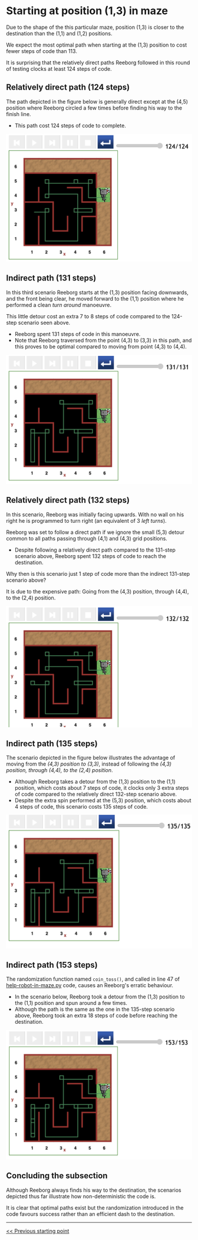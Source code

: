 # Starting at position (1,3) in maze

Due to the shape of the this particular maze, position (1,3) is closer to the destination than the (1,1) and (1,2) positions.

We expect the most optimal path when starting at the (1,3) position to cost fewer steps of code than 113.

It is surprising that the relatively direct paths Reeborg followed in this round of testing clocks at least 124 steps of code.

## Relatively direct path (124 steps)

The path depicted in the figure below is generally direct except at the (4,5) position where Reeborg circled a few times before finding his way to the finish line.

- This path cost 124 steps of code to complete.

![Figure: ... 124](../img/start-at-1-3/start@-1,3-direct-manouvre-nice.png)

## Indirect path (131 steps)

In this third scenario Reeborg starts at the (1,3) position facing downwards, and the front being clear, he moved forward to the (1,1) position where he performed a clean _turn around_ manoeuvre.

This little detour cost an extra 7 to 8 steps of code compared to the 124-step scenario seen above.

- Reeborg spent 131 steps of code in this manoeuvre.
- Note that Reeborg traversed from the point (4,3) to (3,3) in this path, and this proves to be optimal compared to moving from point (4,3) to (4,4).

![Figure: Similar but different (1,3) start](../img/start-at-1-3/start@-1,3-not-direct-manouvre3.png)

## Relatively direct path (132 steps)

In this scenario, Reeborg was initially facing upwards. With no wall on his right he is programmed to turn right (an equivalent of 3 _left turns_).

Reeborg was set to follow a direct path if we ignore the small (5,3) detour common to all paths passing through (4,1) and (4,3) grid positions.

- Despite following a relatively direct path compared to the 131-step scenario above, Reeborg spent 132 steps of code to reach the destination.

Why then is this scenario just 1 step of code more than the indirect 131-step scenario above?

It is due to the expensive path: Going from the (4,3) position, through (4,4), to the (2,4) position.

![Figure: ... 132](../img/start-at-1-3/start@-1,3-direct-manouvre.png)

## Indirect path (135 steps)

The scenario depicted in the figure below illustrates the advantage of moving from the _(4,3) position to (3,3)_, instead of following the _(4,3) position, through (4,4), to the (2,4) position_.

- Although Reeborg takes a detour from the (1,3) position to the (1,1) position, which costs about 7 steps of code, it clocks only 3 extra steps of code compared to the relatively direct 132-step scenario above.
- Despite the extra spin performed at the (5,3) position, which costs about 4 steps of code, this scenario costs 135 steps of code.

![Figure](../img/start-at-1-3/start@-1,3~not-direct-manouvre.png)

## Indirect path (153 steps)

The randomization function named `coin_toss()`, and called in line 47 of [help-robot-in-maze.py](https://github.com/EmpieichO/Robot-In-A-Maze/blob/main/help-robot-in-maze.py#L47) code, causes an Reeborg's erratic behaviour.

- In the scenario below, Reeborg took a detour from the (1,3) position to the (1,1) position and spun around a few times.
- Although the path is the same as the one in the 135-step scenario above, Reeborg took an extra 18 steps of code before reaching the destination.

![Figure: ... 153](../img/start-at-1-3/start@-1,3-not-direct-manouvre.png)

## Concluding the subsection

Although Reeborg always finds his way to the destination, the scenarios depicted thus far illustrate how non-deterministic the code is.

It is clear that optimal paths exist but the randomization introduced in the code favours success rather than an efficient dash to the destination.

---

[<< Previous starting point](<starting-at-(1,2)-position.md>)

